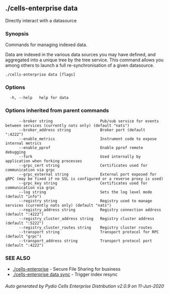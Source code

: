 ## ./cells-enterprise data

Directly interact with a datasource

### Synopsis

Commands for managing indexed data.

Data are indexed in the various data sources you may have defined, and aggregated into a unique tree by
the tree service. This command allows you among others to launch a full re-synchronisation of a given datasource.


```
./cells-enterprise data [flags]
```

### Options

```
  -h, --help   help for data
```

### Options inherited from parent commands

```
      --broker string                     Pub/sub service for events between services (currently nats only) (default "nats")
      --broker_address string             Broker port (default ":4222")
      --enable_metrics                    Instrument code to expose internal metrics
      --enable_pprof                      Enable pprof remote debugging
      --fork                              Used internally by application when forking processes
      --grpc_cert string                  Certificates used for communication via grpc
      --grpc_external string              External port exposed for gRPC (may be fixed if no SSL is configured or a reverse proxy is used)
      --grpc_key string                   Certificates used for communication via grpc
      --log string                        Sets the log level mode (default "info")
      --registry string                   Registry used to manage services (currently nats only) (default "nats")
      --registry_address string           Registry connection address (default ":4222")
      --registry_cluster_address string   Registry cluster address (default ":5222")
      --registry_cluster_routes string    Registry cluster routes
      --transport string                  Transport protocol for RPC (default "grpc")
      --transport_address string          Transport protocol port (default ":4222")
```

### SEE ALSO

* [./cells-enterprise](./cells-enterprise)	 - Secure File Sharing for business
* [./cells-enterprise data sync](./cells-enterprise-data-sync)	 - Trigger index resync

###### Auto generated by Pydio Cells Enterprise Distribution v2.0.9 on 11-Jun-2020
